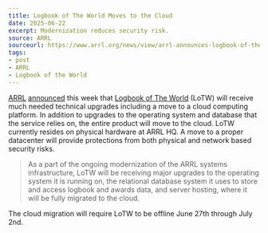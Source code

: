 ```yaml
---
title: Logbook of The World Moves to the Cloud
date: 2025-06-22
excerpt: Modernization reduces security risk.
source: ARRL
sourceurl: https://www.arrl.org/news/view/arrl-announces-logbook-of-the-world-systems-upgrade
tags:
- post
- ARRL
- Logbook of the World
---
```

[ARRL](https://www.arrl.org/) [announced](https://www.arrl.org/news/view/arrl-announces-logbook-of-the-world-systems-upgrade) this week that [Logbook of The World](https://lotw.arrl.org/) (LoTW) will receive much needed technical upgrades including a move to a cloud computing platform. In addition to upgrades to the operating system and database that the service relies on, the entire product will move to the cloud. LoTW currently resides on physical hardware at ARRL HQ. A move to a proper datacenter will provide protections from both physical and network based security risks. 

> As a part of the ongoing modernization of the ARRL systems infrastructure, LoTW will be receiving major upgrades to the operating system it is running on, the relational database system it uses to store and access logbook and awards data, and server hosting, where it will be fully migrated to the cloud.

The cloud migration will require LoTW to be offline June 27th through July 2nd.